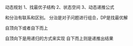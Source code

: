 动态规划
1、找最优子结构
2、状态空间
3、动态递推公式

和分治有联系和区别。
分治是对子问题进行组合，DP是找最优解

自顶向下或者自下而上

自顶向下是用递归的方式来实现
自下而上则是递推出结果

